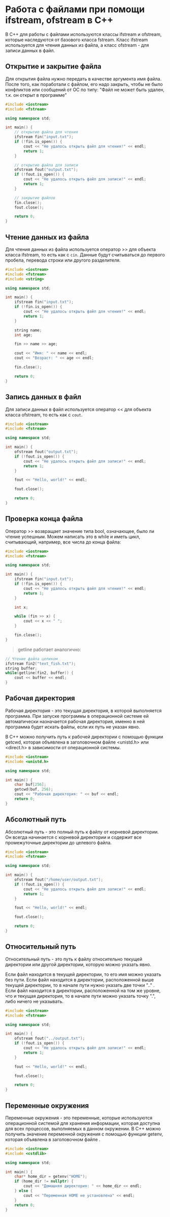 # Работа с файлами при помощи ifstream, ofstream в C++

В C++ для работы с файлами используются классы ifstream и ofstream, которые наследуются от базового класса fstream. Класс ifstream используется для чтения данных из файла, а класс ofstream - для записи данных в файл.

## Открытие и закрытие файла

Для открытия файла нужно передать в качестве аргумента имя файла.
После того, как поработали с файлом, его надо закрыть, чтобы не было конфликтов или сообщений от ОС по типу: "Файл не может быть удален, т.к. он открыт в программе"

```c++
#include <iostream>
#include <fstream>

using namespace std;

int main() {
    // открытие файла для чтения
    ifstream fin("input.txt");
    if (!fin.is_open()) {
        cout << "Не удалось открыть файл для чтения!" << endl;
        return 1;
    }

    // открытие файла для записи
    ofstream fout("output.txt");
    if (!fout.is_open()) {
        cout << "Не удалось открыть файл для записи!" << endl;
        return 1;
    }

    // закрытие файлов
    fin.close();
    fout.close();

    return 0;
}
```

## Чтение данных из файла

Для чтения данных из файла используется оператор >> для объекта класса ifstream, то есть как с `cin`. Данные будут считываться до первого пробела, перевода строки или другого разделителя.

```c++
#include <iostream>
#include <fstream>
#include <string>

using namespace std;

int main() {
    ifstream fin("input.txt");
    if (!fin.is_open()) {
        cout << "Не удалось открыть файл для чтения!" << endl;
        return 1;
    }

    string name;
    int age;

    fin >> name >> age;

    cout << "Имя: " << name << endl;
    cout << "Возраст: " << age << endl;

    fin.close();

    return 0;
}
```

## Запись данных в файл

Для записи данных в файл используется оператор << для объекта класса ofstream, то есть как с `cout`.

```c++
#include <iostream>
#include <fstream>

using namespace std;

int main() {
    ofstream fout("output.txt");
    if (!fout.is_open()) {
        cout << "Не удалось открыть файл для записи!" << endl;
        return 1;
    }

    fout << "Hello, world!" << endl;

    fout.close();

    return 0;
}
```

## Проверка конца файла
Оператор >> возвращает значение типа bool, означающее, было ли чтение успешным. Можем написать это в while и иметь цикл, считывающий, например, все числа до конца файла:
```c++
#include <iostream>
#include <fstream>

using namespace std;

int main() {
    ifstream fin("input.txt");
    if (!fin.is_open()) {
        cout << "Не удалось открыть файл для чтения!" << endl;
        return 1;
    }

    int x;

    while (fin >> x) {
        cout << x << " ";
    }

    fin.close();
}
```

> getline работает аналогично:
```c++
// Чтение файла целиком
ifstream fin2("text_fish.txt");
string buffer;
while(getline(fin2, buffer)) {
    cout << buffer << endl;
}
```

## Рабочая директория
Рабочая директория - это текущая директория, в которой выполняется программа. При запуске программы в операционной системе ей автоматически назначается рабочая директория, именно в ней программа будет искать файлы, если их путь не указан явно.

В C++ можно получить путь к рабочей директории с помощью функции getcwd, которая объявлена в заголовочном файле <unistd.h> или <direct.h> в зависимости от операционной системы.

```c++
#include <iostream>
#include <unistd.h>

using namespace std;

int main() {
    char buf[256];
    getcwd(buf, 256);
    cout << "Рабочая директория: " << buf << endl;
    return 0;
}
```

## Абсолютный путь
Абсолютный путь - это полный путь к файлу от корневой директории. Он всегда начинается с корневой директории и содержит все промежуточные директории до целевого файла.
```c++
#include <iostream>
#include <fstream>

using namespace std;

int main() {
    ofstream fout("/home/user/output.txt");
    if (!fout.is_open()) {
        cout << "Не удалось открыть файл для записи!" << endl;
        return 1;
    }

    fout << "Hello, world!" << endl;

    fout.close();

    return 0;
}
```


## Относительный путь

Относительный путь - это путь к файлу относительно текущей директории или другой директории, которую можно указать явно.

Если файл находится в текущей директории, то его имя можно указать без пути. Если файл находится в директории, расположенной выше текущей директории, то в начале пути нужно указать две точки ".." . Если файл находится в директории, расположенной на том же уровне, что и текущая директория, то в начале пути можно указать точку ".", либо ничего не указывать.
```c++
#include <iostream>
#include <fstream>

using namespace std;

int main() {
    ofstream fout("../output.txt");
    if (!fout.is_open()) {
        cout << "Не удалось открыть файл для записи!" << endl;
        return 1;
    }

    fout << "Hello, world!" << endl;

    fout.close();

    return 0;
}
```

## Переменные окружения
Переменные окружения - это переменные, которые используются операционной системой для хранения информации, которая доступна для всех процессов, выполняемых в данном окружении. В C++ можно получить значение переменной окружения с помощью функции getenv, которая объявлена в заголовочном файле <cstdlib>.

```c++
#include <iostream>
#include <cstdlib>

using namespace std;

int main() {
    char* home_dir = getenv("HOME");
    if (home_dir != nullptr) {
        cout << "Домашняя директория: " << home_dir << endl;
    } else {
        cout << "Переменная HOME не установлена" << endl;
    }
    return 0;
}
```
